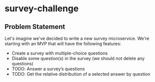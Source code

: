 # survey-challenge

## Problem Statement
Let's imagine we've decided to write a new survey microservice. We're starting with an MVP
that will have the following features:
- Create a survey with multiple-choice questions
- Disable some question(s) in the survey (we should not delete any questions)
- TODO: Answer a survey’s questions
- TODO: Get the relative distribution of a selected answer by question
